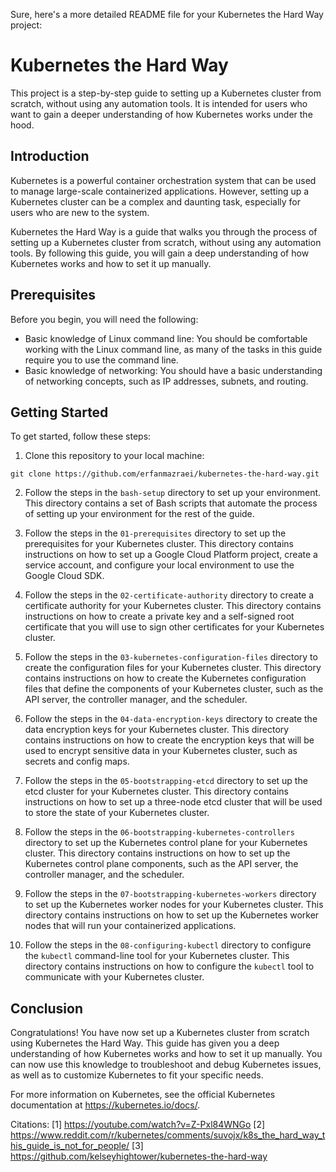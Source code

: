 Sure, here's a more detailed README file for your Kubernetes the Hard Way project:

# Kubernetes the Hard Way

This project is a step-by-step guide to setting up a Kubernetes cluster from scratch, without using any automation tools. It is intended for users who want to gain a deeper understanding of how Kubernetes works under the hood.

## Introduction

Kubernetes is a powerful container orchestration system that can be used to manage large-scale containerized applications. However, setting up a Kubernetes cluster can be a complex and daunting task, especially for users who are new to the system.

Kubernetes the Hard Way is a guide that walks you through the process of setting up a Kubernetes cluster from scratch, without using any automation tools. By following this guide, you will gain a deep understanding of how Kubernetes works and how to set it up manually.

## Prerequisites

Before you begin, you will need the following:

- Basic knowledge of Linux command line: You should be comfortable working with the Linux command line, as many of the tasks in this guide require you to use the command line.
- Basic knowledge of networking: You should have a basic understanding of networking concepts, such as IP addresses, subnets, and routing.

## Getting Started

To get started, follow these steps:

1. Clone this repository to your local machine:

```
git clone https://github.com/erfanmazraei/kubernetes-the-hard-way.git
```

2. Follow the steps in the `bash-setup` directory to set up your environment. This directory contains a set of Bash scripts that automate the process of setting up your environment for the rest of the guide.

3. Follow the steps in the `01-prerequisites` directory to set up the prerequisites for your Kubernetes cluster. This directory contains instructions on how to set up a Google Cloud Platform project, create a service account, and configure your local environment to use the Google Cloud SDK.

4. Follow the steps in the `02-certificate-authority` directory to create a certificate authority for your Kubernetes cluster. This directory contains instructions on how to create a private key and a self-signed root certificate that you will use to sign other certificates for your Kubernetes cluster.

5. Follow the steps in the `03-kubernetes-configuration-files` directory to create the configuration files for your Kubernetes cluster. This directory contains instructions on how to create the Kubernetes configuration files that define the components of your Kubernetes cluster, such as the API server, the controller manager, and the scheduler.

6. Follow the steps in the `04-data-encryption-keys` directory to create the data encryption keys for your Kubernetes cluster. This directory contains instructions on how to create the encryption keys that will be used to encrypt sensitive data in your Kubernetes cluster, such as secrets and config maps.

7. Follow the steps in the `05-bootstrapping-etcd` directory to set up the etcd cluster for your Kubernetes cluster. This directory contains instructions on how to set up a three-node etcd cluster that will be used to store the state of your Kubernetes cluster.

8. Follow the steps in the `06-bootstrapping-kubernetes-controllers` directory to set up the Kubernetes control plane for your Kubernetes cluster. This directory contains instructions on how to set up the Kubernetes control plane components, such as the API server, the controller manager, and the scheduler.

9. Follow the steps in the `07-bootstrapping-kubernetes-workers` directory to set up the Kubernetes worker nodes for your Kubernetes cluster. This directory contains instructions on how to set up the Kubernetes worker nodes that will run your containerized applications.

10. Follow the steps in the `08-configuring-kubectl` directory to configure the `kubectl` command-line tool for your Kubernetes cluster. This directory contains instructions on how to configure the `kubectl` tool to communicate with your Kubernetes cluster.

## Conclusion

Congratulations! You have now set up a Kubernetes cluster from scratch using Kubernetes the Hard Way. This guide has given you a deep understanding of how Kubernetes works and how to set it up manually. You can now use this knowledge to troubleshoot and debug Kubernetes issues, as well as to customize Kubernetes to fit your specific needs.

For more information on Kubernetes, see the official Kubernetes documentation at https://kubernetes.io/docs/.

Citations:
[1] https://youtube.com/watch?v=Z-Pxl84WNGo
[2] https://www.reddit.com/r/kubernetes/comments/suvojx/k8s_the_hard_way_this_guide_is_not_for_people/
[3] https://github.com/kelseyhightower/kubernetes-the-hard-way